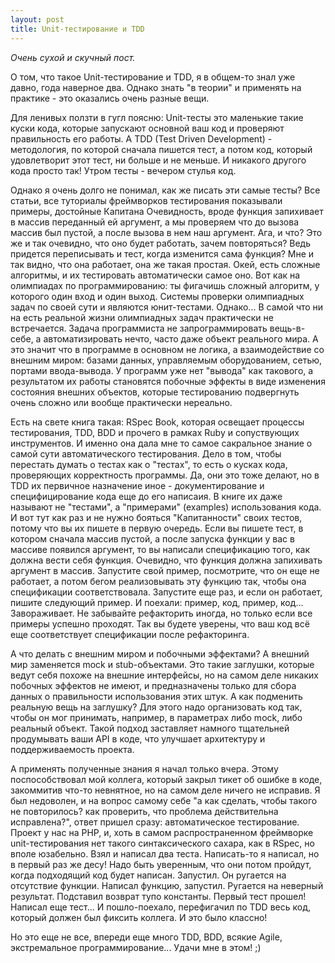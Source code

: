 ```yaml
---
layout: post
title: Unit-тестирование и TDD
---
```


*Очень сухой и скучный пост.*

О том, что такое Unit-тестирование и TDD, я в общем-то знал уже давно, года наверное два.
Однако знать "в теории" и применять на практике - это оказались очень разные вещи.

Для ленивых ползти в гугл поясню: Unit-тесты это маленькие такие куски кода, которые запускают основной ваш код и проверяют правильность его работы.
А TDD (Test Driven Development) - методология, по которой сначала пишется тест, а потом код, который удовлетворит этот тест, ни больше и не меньше.
И никакого другого кода просто так! Утром тесты - вечером стулья код.

Однако я очень долго не понимал, как же писать эти самые тесты? Все статьи, все туториалы фреймворков тестирования показывали примеры, достойные Капитана Очевидность, вроде функция запихивает в массив переданный ей аргумент, а мы проверяем что до вызова массив был пустой, а после вызова в нем наш аргумент.
Ага, и что? Это же и так очевидно, что оно будет работать, зачем повторяться? Ведь придется переписывать и тест, когда изменится сама функция? Мне и так видно, что она работает, она же такая простая.
Окей, есть сложные алгоритмы, и их тестировать автоматически самое оно.
Вот как на олимпиадах по программированию: ты фигачишь сложный алгоритм, у которого один вход и один выход.
Системы проверки олимпиадных задач по своей сути и являются юнит-тестами.
Однако...
В самой что ни на есть реальной жизни олимпиадных задач практически не встречается.
Задача программиста не запрограммировать вещь-в-себе, а автоматизировать нечто, часто даже объект реального мира.
А это значит что в программе в основном не логика, а взаимодействие со внешним миром: базами данных, управляемым оборудованием, сетью, портами ввода-вывода.
У программ уже нет "вывода" как такового, а результатом их работы становятся побочные эффекты в виде изменения состояния внешних объектов, которые тестированию подвергнуть очень сложно или вообще практически нереально.

Есть на свете книга такая: RSpec Book, которая освещает процессы тестирования, TDD, BDD и прочего в рамках Ruby и сопуствующих инструментов.
И именно она дала мне то самое сакральное  знание о самой сути автоматического тестирования.
Дело в том, чтобы перестать думать о тестах как о "тестах", то есть о кусках кода, проверяющих корректность программы.
Да, они это тоже делают, но в TDD их первичное назначение иное - документирование и специфицирование кода еще до его написаия.
В книге их даже называют не "тестами", а "примерами" (examples) использования кода.
И вот тут как раз и не нужно бояться "Капитанности" своих тестов, потому что вы их пишете в первую очередь.
Если вы пишете тест, в котором сначала массив пустой, а после запуска функции у вас в массиве появился аргумент, то вы написали спецификацию того, как должна вести себя функция.
Очевидно, что функция должна запихивать аргумент в массив.
Запустите свой пример, посмотрите, что он еще не работает, а потом бегом реализовывать эту функцию так, чтобы она спецификации соответствовала.
Запустите еще раз, и если он работает, пишите следующий пример.
И поехали: пример, код, пример, код...
Завораживает.
Не забывайте рефакторить иногда, но только если все примеры успешно проходят.
Так вы будете уверены, что ваш код всё еще соответствует спецификации после рефакторинга.

А что делать с внешним миром и побочными эффектами? А внешний мир заменяется mock и stub-объектами.
Это такие заглушки, которые ведут себя похоже на внешние интерфейсы, но на самом деле никаких побочных эффектов не имеют, и предназначены только для сбора данных о правильности использования этих штук.
А как подменить реальную вещь на заглушку? Для этого надо организовать код так, чтобы он мог принимать, например, в параметрах либо mock, либо реальный объект.
Такой подход заставляет намного тщательней продумывать ваши API в коде, что улучшает архитектуру и поддерживаемость проекта.

А применять полученные знания я начал только вчера.
Этому поспособствовал мой коллега, который закрыл тикет об ошибке в коде, закоммитив что-то невнятное, но на самом деле ничего не исправив.
Я был недоволен, и на вопрос самому себе "а как сделать, чтобы такого не повторилось? как проверить, что проблема действительна исправлена?", ответ пришел сразу: автоматическое тестирование.
Проект у нас на PHP, и, хоть в самом распространенном фреймворке unit-тестирования нет такого синтаксического сахара, как в RSpec, но вполе юзабельно.
Взял и написал два теста.
Написать-то я написал, но в первый раз же десу! Надо быть уверенным, что они потом пройдут, когда подходящий код будет написан.
Запустил.
Он ругается на отсутствие функции.
Написал функцию, запустил.
Ругается на неверный результат.
Подставил возврат тупо константы.
Первый тест прошел! Написал еще тест...
И пошло-поехало, перефигачил по TDD весь код, который должен был фиксить коллега.
И это было классно!

Но это еще не все, впереди еще много TDD, BDD, всякие Agile, экстремальное программирование...
Удачи мне в этом! ;)


